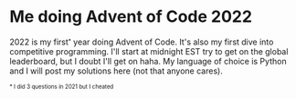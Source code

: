 # Me doing Advent of Code 2022

2022 is my first<sup><sub>*</sub></sup> year doing Advent of Code. It's also my first dive into competitive programming. I'll start at midnight EST try to get on the global leaderboard, but I doubt I'll get on haha. My language of choice is Python and I will post my solutions here (not that anyone cares).

<sup><sub>* I did 3 questions in 2021 but I cheated</sub></sup>
